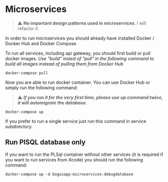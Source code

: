 # Microservices

> :warning: **No important design patterns used in microservices**. I will refactor it.

In order to run microservices you should already have installed Docker / Docker Hub and Docker Compose.

To run all services, including api gateway, you should first build or pull docker images. 
*Use "build" insted of "pull" in the following command to build all images instead of pulling them from Docker Hub*

```
docker-compose pull
```

Now you are able to run docker container. You can use Docker Hub or simply run the following command:

> :warning: ***If you run it for the very first time, please use up command twice, it will automigrate the database.***

```
docker-compose up
```

If you prefer to run a single service just run this command in service subdirectory.

## Run PlSQL database only

If you want to run the PLSql container without other services (it is required if you want to run services from Xcode) you should run the following command:

```
docker-compose up -d bogusapp-microservices-debugdatabase
```

